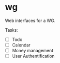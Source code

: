 # wg

Web interfaces for a WG.

Tasks:
- [ ] Todo
- [ ] Calendar
- [ ] Money management
- [ ] User Authentification